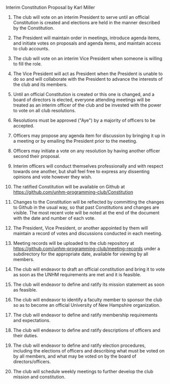 Interim Constitution Proposal by Karl Miller

1. The club will vote on an interim President to serve until an official Constitution is created and elections are held in the manner described by the Constitution.

1. The President will maintain order in meetings, introduce agenda items, and initiate votes on proposals and agenda items, and maintain access to club accounts.

1. The club will vote on an interim Vice President when someone is willing to fill the role.

1. The Vice President will act as President when the President is unable to do so and will collaborate with the President to advance the interests of the club and its members.

1. Until an official Constitution is created or this one is changed, and a board of directors is elected, everyone attending meetings will be treated as an interim officer of the club and be invested with the power to vote on all club resolutions.

1. Resolutions must be approved ("Aye") by a majority of officers to be accepted.

1. Officers may propose any agenda item for discussion by bringing it up in a meeting or by emailing the President prior to the meeting.

1. Officers may initiate a vote on any resolution by having another officer second their proposal.

1. Interim officers will conduct themselves professionally and with respect towards one another, but shall feel free to express any dissenting opinions and vote however they wish.

1. The ratified Constitution will be available on Github at https://github.com/unhm-programming-club/Constitution 

1. Changes to the Constitution will be reflected by committing the changes to Github in the usual way, so that past Constitutions and changes are visible. The most recent vote will be noted at the end of the document with the date and number of each vote.

1. The President, Vice President, or another appointed by them will maintain a record of votes and discussions conducted in each meeting.

1. Meeting records will be uploaded to the club repository at https://github.com/unhm-programming-club/meeting-records under a subdirectory for the appropriate date, available for viewing by all members.

1. The club will endeavor to draft an official constitution and bring it to vote as soon as the UNHM requirements are met and it is feasible.

1. The club will endeavor to define and ratify its mission statement as soon as feasible.

1. The club will endeavor to identify a faculty member to sponsor the club so as to become an official University of New Hampshire organization.

1. The club will endeavor to define and ratify membership requirements and expectations.

1. The club will endeavor to define and ratify descriptions of officers and their duties.

1. The club will endeavor to define and ratify election procedures, including the elections of officers and describing what must be voted on by all members, and what may be voted on by the board of directors/officers.

1. The club will schedule weekly meetings to further develop the club mission and constitution.